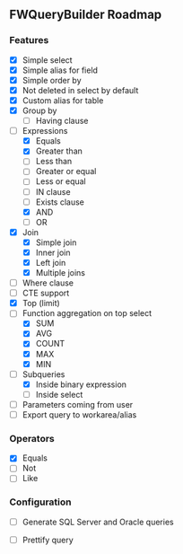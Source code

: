 ## FWQueryBuilder Roadmap

### Features

- [x] Simple select
- [x] Simple alias for field
- [x] Simple order by
- [x] Not deleted in select by default
- [x] Custom alias for table
- [x] Group by
    - [ ] Having clause
- [ ] Expressions
    - [x] Equals
    - [x] Greater than
    - [ ] Less than
    - [ ] Greater or equal
    - [ ] Less or equal
    - [ ] IN clause
    - [ ] Exists clause
    - [x] AND
    - [ ] OR
- [x] Join
    - [x] Simple join
    - [x] Inner join
    - [x] Left join
    - [x] Multiple joins
- [ ] Where clause
- [ ] CTE support
- [x] Top (limit)
- [ ] Function aggregation on top select
    - [x] SUM
    - [x] AVG
    - [x] COUNT
    - [x] MAX
    - [x] MIN
- [ ] Subqueries
    - [x] Inside binary expression
    - [ ] Inside select
- [ ] Parameters coming from user
- [ ] Export query to workarea/alias

### Operators

- [x] Equals
- [ ] Not
- [ ] Like

### Configuration

- [ ] Generate SQL Server and Oracle queries
- [ ] Prettify query

